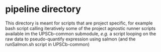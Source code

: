 # pipeline directory
This directory is meant for scripts that are project specific, for example bash script calling iteratively 
some of the project agnostic runner scripts available im the UPSCb-common submodule, _e.g._ a script looping on
the raw data to pseudo-quantify expression using salmon (and the runSalmon.sh script in UPSCb-common) 

